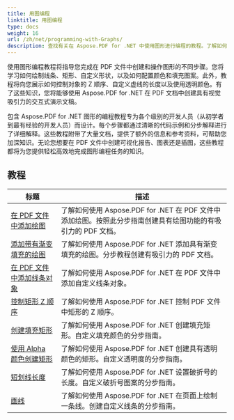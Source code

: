 ```yaml
---
title: 用图编程
linktitle: 用图编程
type: docs
weight: 16
url: /zh/net/programming-with-Graphs/
description: 查找有关在 Aspose.PDF for .NET 中使用图形进行编程的教程。了解如何在 PDF 文档中创建和自定义图形。
---
```

使用图形编程教程将指导您完成在 PDF 文件中创建和操作图形的不同步骤。您将学习如何绘制线条、矩形、自定义形状，以及如何配置颜色和填充图案。此外，教程将向您展示如何控制对象的 Z 顺序、自定义虚线的长度以及使用透明颜色。有了这些知识，您将能够使用 Aspose.PDF for .NET 在 PDF 文档中创建具有视觉吸引力的交互式演示文稿。

包含 Aspose.PDF for .NET 图形的编程教程专为各个级别的开发人员（从初学者到最有经验的开发人员）而设计。每个步骤都通过清晰的代码示例和分步解释进行了详细解释。这些教程附带了大量文档，提供了额外的信息和参考资料，可帮助您加深知识。无论您想要在 PDF 文件中创建可视化报告、图表还是插图，这些教程都将为您提供轻松高效地完成图形编程任务的知识。

## 教程
| 标题 | 描述 |
| --- | --- | 
| [在 PDF 文件中添加绘图](./add-drawing/) | 了解如何使用 Aspose.PDF for .NET 在 PDF 文件中添加绘图。按照此分步指南创建具有绘图功能的有吸引力的 PDF 文档。 |  
| [添加带有渐变填充的绘图](./add-drawing-with-gradient-fill/) | 了解如何使用 Aspose.PDF for .NET 添加具有渐变填充的绘图。分步教程创建有吸引力的 PDF 文档。 |  
| [在 PDF 文件中添加线条对象](./add-line-object/) | 了解如何使用 Aspose.PDF for .NET 在 PDF 文件中添加自定义线条对象。 |  
| [控制矩形 Z 顺序](./control-rectangle-z-order/) | 了解如何使用 Aspose.PDF for .NET 控制 PDF 文件中矩形的 Z 顺序。  |  
| [创建填充矩形](./create-filled-rectangle/) | 了解如何使用 Aspose.PDF for .NET 创建填充矩形。自定义填充颜色的分步指南。 |  
| [使用 Alpha 颜色创建矩形](./create-rectangle-with-alpha-color/) | 了解如何使用 Aspose.PDF for .NET 创建具有透明颜色的矩形。自定义透明度的分步指南。 |  
| [短划线长度](./dash-length/) | 了解如何使用 Aspose.PDF for .NET 设置破折号的长度。自定义破折号图案的分步指南。 |  
| [画线](./drawing-line/) | 了解如何使用 Aspose.PDF for .NET 在页面上绘制一条线。创建自定义线条的分步指南。 |  